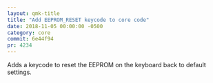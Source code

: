 ```yaml
---
layout: qmk-title
title: "Add EEPROM_RESET keycode to core code"
date: 2018-11-05 00:00:00 -0500
category: core
commit: 6e44f94
pr: 4234
---
```


Adds a keycode to reset the EEPROM on the keyboard back to default settings.